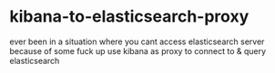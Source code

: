 # kibana-to-elasticsearch-proxy
ever been in a situation where you cant access elasticsearch server because of some fuck up
use kibana as proxy to connect to & query elasticsearch
